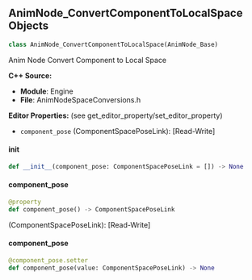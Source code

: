 ## AnimNode_ConvertComponentToLocalSpace Objects

```python
class AnimNode_ConvertComponentToLocalSpace(AnimNode_Base)
```

Anim Node Convert Component to Local Space

**C++ Source:**

- **Module**: Engine
- **File**: AnimNodeSpaceConversions.h

**Editor Properties:** (see get_editor_property/set_editor_property)

- ``component_pose`` (ComponentSpacePoseLink):  [Read-Write]

<a id="unreal.AnimNode_ConvertComponentToLocalSpace.__init__"></a>

#### __init__

```python
def __init__(component_pose: ComponentSpacePoseLink = []) -> None
```

<a id="unreal.AnimNode_ConvertComponentToLocalSpace.component_pose"></a>

#### component_pose

```python
@property
def component_pose() -> ComponentSpacePoseLink
```

(ComponentSpacePoseLink):  [Read-Write]

<a id="unreal.AnimNode_ConvertComponentToLocalSpace.component_pose"></a>

#### component_pose

```python
@component_pose.setter
def component_pose(value: ComponentSpacePoseLink) -> None
```

<a id="unreal.AnimNode_ConvertLocalToComponentSpace"></a>